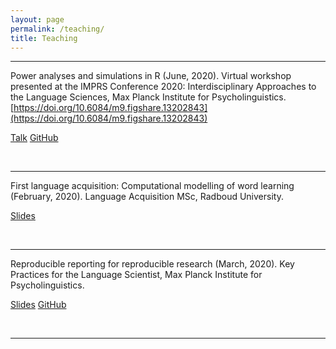 ```yaml
---
layout: page
permalink: /teaching/
title: Teaching
---
```


<hr>

Power analyses and simulations in R (June, 2020). Virtual workshop presented at the IMPRS Conference 2020: Interdisciplinary Approaches to the Language Sciences, Max Planck Institute for Psycholinguistics. [https://doi.org/10.6084/m9.figshare.13202843](https://doi.org/10.6084/m9.figshare.13202843)

<a href=https://doi.org/10.6084/m9.figshare.13202843 class="button">Talk</a> <a href="https://github.com/andrew-jessop/imprs-power-analysis-workshop" class="button">GitHub</a>

<br>

<hr>

First language acquisition: Computational modelling of word learning (February, 2020). Language Acquisition MSc, Radboud University.

<a href="/talks/alhama_jessop_word_learning_2020.pdf" class="button">Slides</a>

<br>

<hr>

Reproducible reporting for reproducible research (March, 2020). Key Practices for the Language Scientist, Max Planck Institute for Psycholinguistics.

<a href="/talks/reproducible-reports.html" class="button">Slides</a> <a href="https://github.com/andrew-jessop/imprs-reproducible-reporting-2020" class="button">GitHub</a>

<br>

<hr>
